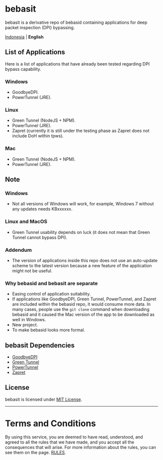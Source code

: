 # bebasit
bebasit is a derivative repo of bebasid containing applications for deep packet inspection (DPI) bypassing.

<a href="README.md">Indonesia</a> | <b>English</b>
## List of Applications
Here is a list of applications that have already been tested regarding DPI bypass capability.
### Windows
- GoodbyeDPI.
- PowerTunnel (JRE).
### Linux
- Green Tunnel (NodeJS + NPM).
- PowerTunnel (JRE).
- Zapret (currently it is still under the testing phase as Zapret does not include DoH within tpws).
### Mac
- Green Tunnel (NodeJS + NPM).
- PowerTunnel (JRE).
## Note
### Windows
- Not all versions of Windows will work, for example, Windows 7 without any updates needs KBxxxxxx.
### Linux and MacOS
- Green Tunnel usability depends on luck (it does not mean that Green Tunnel cannot bypass DPI).
### Addendum
- The version of applications inside this repo does not use an auto-update scheme to the latest version because a new feature of the application might not be useful.
### Why bebasid and bebasit are separate
- Easing control of application suitability.
- If applications like GoodbyeDPI, Green Tunnel, PowerTunnel, and Zapret are included within the bebasid repo, it would consume more data. In many cases, people use the `git clone` command when downloading bebasid and it caused the Mac version of the app to be downloaded as well in Windows.
- New project.
- To make bebasid looks more formal.
## bebasit Dependencies
- [GoodbyeDPI](https://github.com/ValdikSS/GoodbyeDPI)
- [Green Tunnel](https://github.com/SadeghHayeri/GreenTunnel/)
- [PowerTunnel](https://github.com/krlvm/PowerTunnel)
- [Zapret](https://github.com/bol-van/zapret)
## License

bebasit is licensed under [MIT License](https://github.com/bebasid/bebasit/blob/master/LICENSE).

---

# Terms and Conditions

By using this service, you are deemed to have read, understood, and agreed to all the rules that we have made, and you accept all the consequences that will arise. For more information about the rules, you can see them on the page. [RULES](https://github.com/bebasid/bebasit/blob/master/dev/readme/RULES.md).
